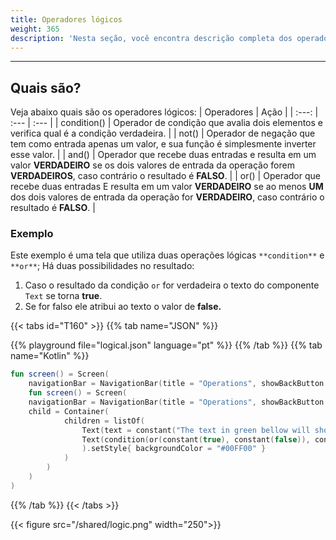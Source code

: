 ```yaml
---
title: Operadores lógicos
weight: 365
description: 'Nesta seção, você encontra descrição completa dos operadores lógicos.'
---
```


---

## Quais são? 

Veja abaixo quais são os operadores lógicos:
| Operadores | Ação |
| :---: | :--- | :--- |
| condition\(\) | Operador de condição que avalia dois elementos e verifica qual é a condição verdadeira. |
| not\(\) | Operador de negação que tem como entrada apenas um valor, e sua função é simplesmente inverter esse valor. |
| and\(\) | Operador que recebe duas entradas e resulta em um valor **VERDADEIRO** se os dois valores de entrada da operação forem **VERDADEIROS**, caso contrário o resultado é **FALSO**. |
| or\(\) | Operador que recebe duas entradas E resulta em um valor **VERDADEIRO** se ao menos **UM** dos dois valores de entrada da operação for **VERDADEIRO**, caso contrário o resultado é **FALSO**. |

### Exemplo

Este exemplo é uma tela que utiliza duas operações lógicas `**condition**` e `**or**`; 
Há duas possibilidades no resultado: 
1. Caso o resultado da condição `or` for verdadeira o texto do componente `Text` se torna **true**.
2. Se for falso ele atribui ao texto o valor de **false.**

{{< tabs id="T160" >}}
{{% tab name="JSON" %}}
<!-- json-playground:logical.json
{
  "_beagleComponent_" : "beagle:screenComponent",
  "navigationBar" : {
    "title" : "Operations",
    "showBackButton" : true
  },
  "child" : {
    "_beagleComponent_" : "beagle:container",
    "children" : [ {
      "_beagleComponent_" : "beagle:text",
      "text" : "The text in green bellow will show if the result of `TRUE OR FALSE"
    }, {
      "_beagleComponent_" : "beagle:text",
      "text" : "@{condition(or(true, false), 'true', 'false')}",
      "style" : {
        "backgroundColor" : "#00FF00"
      }
    } ]
  }
}
-->
{{% playground file="logical.json" language="pt" %}}
{{% /tab %}}
{{% tab name="Kotlin" %}}
```kotlin
fun screen() = Screen(
    navigationBar = NavigationBar(title = "Operations", showBackButton = true),
    fun screen() = Screen(
    navigationBar = NavigationBar(title = "Operations", showBackButton = true),
    child = Container(
            children = listOf(
                Text(text = constant("The text in green bellow will show if the result of `TRUE OR FALSE")),
                Text(condition(or(constant(true), constant(false)), constant(true), constant(false)).toBindString()
                ).setStyle{ backgroundColor = "#00FF00" }
            )
        )
    )
)
```
{{% /tab %}}
{{< /tabs >}}

{{< figure src="/shared/logic.png" width="250">}}
